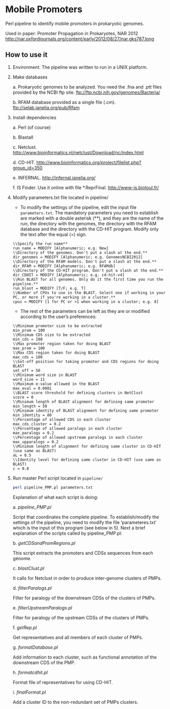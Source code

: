 # Mobile Promoters
Perl pipeline to identify mobile promoters in prokaryotic genomes. 

Used in paper: Promoter Propagation in Prokaryotes, NAR 2012 http://nar.oxfordjournals.org/content/early/2012/08/27/nar.gks787.long

## How to use it

1. Environment. The pipeline was written to run in a UNIX platform.

2. Make databases

	a. Prokaryotic genomes to be analyzed. You need the .fna and .ptt files provided by the NCBI ftp site. ftp://ftp.ncbi.nih.gov/genomes/Bacteria/
	
	b. RFAM database provided as a single file (.cm). ftp://selab.janelia.org/pub/Rfam

3. Install dependencies

	a. Perl (of course)

	b. Blastall

	c. Netclust. http://www.bioinformatics.nl/netclust/Download/nc/index.html
	
	d. CD-HIT. http://www.bioinformatics.org/project/filelist.php?group_id=350
	
	e. INFERNAL. http://infernal.janelia.org/
	
	f. IS Finder. Use it online with file *.ReprFinal. http://www-is.biotoul.fr/

4. Modify parameters.txt file located in pipeline/

	- To modify the settings of the pipeline, edit the input file `parameters.txt`. The mandatory parameters you need to establish are marked with a double asterisk (**), and they are the name of the run, the directory with the genomes, the directory with the RFAM database and the directory with the CD-HIT program. Modify only the text after the equal (=) sign.

	```
	\\Specify the run name**
	run_name = MODIFY [Alphanumeric; e.g. New]
	\\Directory of the genomes. Don't put a slash at the end.**
	dir_genomes = MODIFY [Alphanumeric; e.g. GenomesNCBI2012]
	\\Directory of the RFAM models. Don't put a slash at the end.**
	dir_RFAM = MODIFY [Alphanumeric; e.g. RFAMdb]
	\\Directory of the CD-HIT program. Don't put a slash at the end.**
	dir_CDHIT = MODIFY [Alphanumeric; e.g. cd-hit-v4]
	\\Run BLAST for all genomes. Only do it the first time you run the pipeline.**
	run_blast = MODIFY [T/F; e.g. T]
	\\Number of CPUs to use in the BLAST. Select one if working in your PC, or more if you're working in a cluster.**
	cpus = MODIFY [1 for PC or >1 when working in a cluster; e.g. 8]
	```
	- The rest of the parameters can be left as they are or modified according to the user’s preferences:

	```
	\\Minimum promoter size to be extracted
	min_prom = 100
	\\Minimum CDS size to be extracted
	min_cds = 100
	\\Max promoter region taken for doing BLAST
	max_prom = 100
	\\Max CDS region taken for doing BLAST
	max_cds = 100
	\\Set-off position for taking promoter and CDS regions for doing BLAST
	set_off = 50
	\\Minimum word size in BLAST
	word_size = 11
	\\Maximum e-value allowed in the BLAST
	max_eval = 0.0001
	\\BLAST score threshold for defining clusters in NetClust
	score = 0
	\\Minimum length of BLAST alignment for defining same promoter
	min_length = 50
	\\Minimum identity of BLAST alignment for defining same promoter
	min_identity = 80
	\\Percentage of allowed CDS in each cluster
	max_cds_cluster = 0.2
	\\Percentage of allowed paralogs in each cluster
	max_paralogs = 0.2
	\\Percentage of allowed upstream paralogs in each cluster
	max_upparalogs = 0.2
	\\Minimum length of alignment for defining same cluster in CD-HIT (use same as BLAST)
	aL = 0.5
	\\Identity level for defining same cluster in CD-HIT (use same as BLAST)
	c = 0.8
	```

5. Run master Perl script located in `pipeline/`

	```sh
	perl pipeline_PMP.pl parameters.txt
	```
	
	Explanation of what each script is doing:
	
	a. _pipeline_PMP.pl_
	
	Script that coordinates the complete pipeline. To establish/modify the settings of the pipeline, you need to modify the file ‘parameteres.txt’ which is the input of this program (see below in 5). Next a brief explanation of the scripts called by pipeline_PMP.pl:
		
	b. _getCDSandPromRegions.pl_
	
	This script extracts the promoters and CDSs sequences from each genome.
		
	c. _blastClust.pl_	
	
	It calls for Netclust in order to produce inter-genome clusters of PMPs.
	
	d. _filterParalogs.pl_
	
	Filter for paralogy of the downstream CDSs of the clusters of PMPs.
		
	e. _filterUpstreamParalogs.pl_
	
	Filter for paralogy of the upstream CDSs of the clusters of PMPs.
		
	f. _getRep.pl_
	
	Get representatives and all members of each cluster of PMPs.
		
	g. _formatDatabase.pl_
	
	Add information to each cluster, such as functional annotation of the downstream CDS of the PMP.
		
	h. _formatcdhit.pl_
	
	Format file of representatives for using CD-HIT.
		
	i. _finalFormat.pl_
	
	Add a cluster ID to the non-redundant set of PMPs clusters.
